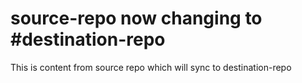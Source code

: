 # source-repo now changing to #destination-repo
This is content from source repo which will sync to destination-repo
